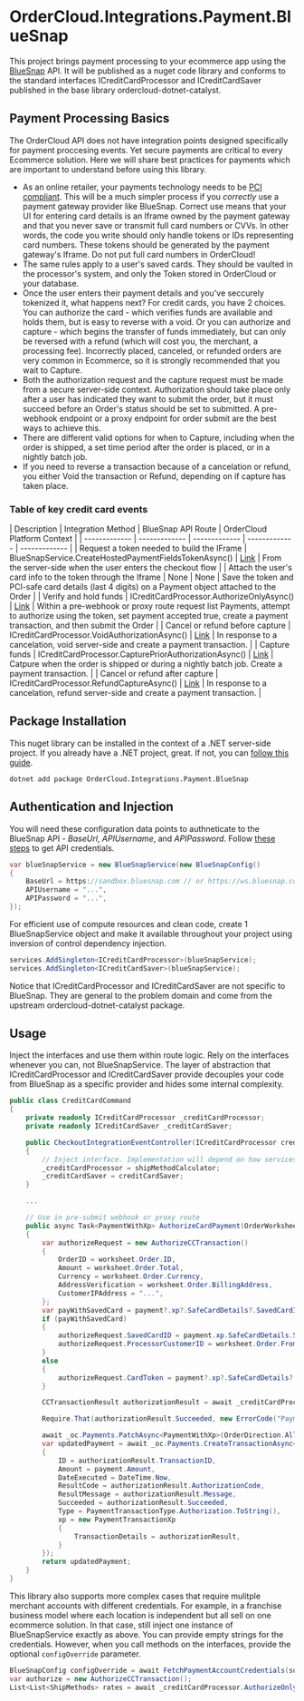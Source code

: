 ﻿# OrderCloud.Integrations.Payment.BlueSnap

This project brings payment processing to your ecommerce app using the [BlueSnap](https://developers.bluesnap.com/v8976-JSON/docs) API. It will be published as a nuget code library and conforms to the standard interfaces ICreditCardProcessor and ICreditCardSaver published in the base library ordercloud-dotnet-catalyst.

## Payment Processing Basics

The OrderCloud API does not have integration points designed specifically for payment proccesing events. Yet secure payments are critical to every Ecommerce solution. Here we will share best practices for payments which are important to understand before using this library. 

- As an online retailer, your payments technology needs to be [PCI compliant](https://www.pcicomplianceguide.org/faq/#1). This will be a much simpler process if you *correctly* use a payment gateway provider like BlueSnap. Correct use means that your UI for entering card details is an Iframe owned by the payment gateway and that you never save or transmit full card numbers or CVVs. In other words, the code you write should only handle tokens or IDs representing card numbers. These tokens should be generated by the payment gateway's Iframe. Do not put full card numbers in OrderCloud!   
- The same rules apply to a user's saved cards. They should be vaulted in the processor's system, and only the Token stored in OrderCloud or your database.
- Once the user enters their payment details and you've seccurely tokenized it, what happens next? For credit cards, you have 2 choices. You can authorize the card - which verifies funds are available and holds them, but is easy to reverse with a void. Or you can authorize and capture - which begins the transfer of funds immediately, but can only be reversed with a refund (which will cost you, the merchant, a processing fee). Incorrectly placed, canceled, or refunded orders are very common in Ecommerce, so it is strongly recommended that you wait to Capture.   
- Both the authorization request and the capture request must be made from a secure server-side context. Authorization should take place only after a user has indicated they want to submit the order, but it must succeed before an Order's status should be set to submitted. A pre-webhook endpoint or a proxy endpoint for order submit are the best ways to achieve this.     
- There are different valid options for when to Capture, including when the order is shipped, a set time period after the order is placed, or in a nightly batch job.
- If you need to reverse a transaction because of a cancelation or refund, you either Void the transaction or Refund, depending on if capture has taken place. 

### Table of key credit card events

| Description | Integration Method | BlueSnap API Route | OrderCloud Platform Context |
| ------------- | ------------- | ------------- | ------------- | ------------- |
| Request a token needed to build the IFrame | BlueSnapService.CreateHostedPaymentFieldsTokenAsync() | [Link](https://developers.bluesnap.com/v8976-Tools/docs/create-hosted-payment-fields-token) | From the server-side when the user enters the checkout flow |
| Attach the user's card info to the token through the Iframe | None | None | Save the token and PCI-safe card details (last 4 digits) on a Payment object attached to the Order |
| Verify and hold funds | ICreditCardProcessor.AuthorizeOnlyAsync() | [Link](https://developers.bluesnap.com/v8976-JSON/docs/auth-only) | Within a pre-webhook or proxy route request list Payments, attempt to authorize using the token, set payment accepted true, create a payment transaction, and then submit the Order |
| Cancel or refund before capture | ICreditCardProcessor.VoidAuthorizationAsync() | [Link](https://developers.bluesnap.com/v8976-JSON/docs/auth-reversal) | In response to a cancelation, void server-side and create a payment transaction. |
| Capture funds | ICreditCardProcessor.CapturePriorAuthorizationAsync() | [Link](https://developers.bluesnap.com/v8976-JSON/docs/capture) | Catpure when the order is shipped or during a nightly batch job. Create a payment transaction. |
| Cancel or refund after capture | ICreditCardProcessor.RefundCaptureAsync() | [Link](https://developers.bluesnap.com/v8976-JSON/docs/refund) | In response to a cancelation, refund server-side and create a payment transaction. |

## Package Installation 

This nuget library can be installed in the context of a .NET server-side project. If you already have a .NET project, great. If not, you can [follow this guide](https://ordercloud.io/knowledge-base/start-dotnet-middleware-from-scratch).

```dotnet add package OrderCloud.Integrations.Payment.BlueSnap```

## Authentication and Injection

You will need these configuration data points to authneticate to the BlueSnap API - *BaseUrl*, *APIUsername*, and *APIPassword*. Follow [these steps](https://developers.bluesnap.com/docs/api-credentials) to get API credentials. 

```c#
var blueSnapService = new BlueSnapService(new BlueSnapConfig()
{
	BaseUrl = https://sandbox.bluesnap.com // or https://ws.bluesnap.com
	APIUsername = "...",
	APIPassword = "...",
});
```

For efficient use of compute resources and clean code, create 1 BlueSnapService object and make it available throughout your project using inversion of control dependency injection. 

```c#
services.AddSingleton<ICreditCardProcessor>(blueSnapService);
services.AddSingleton<ICreditCardSaver>(blueSnapService);
```

Notice that ICreditCardProcessor and ICreditCardSaver are not specific to BlueSnap. They are general to the problem domain and come from the upstream ordercloud-dotnet-catalyst package. 

## Usage 

Inject the interfaces and use them within route logic. Rely on the interfaces whenever you can, not BlueSnapService. The layer of abstraction that ICreditCardProcessor and ICreditCardSaver provide decouples your code from BlueSnap as a specific provider and hides some internal complexity.

```c#
public class CreditCardCommand 
{
	private readonly ICreditCardProcessor _creditCardProcessor;
	private readonly ICreditCardSaver _creditCardSaver;

	public CheckoutIntegrationEventController(ICreditCardProcessor creditCardProcessor, ICreditCardSaver creditCardSaver)
	{
		// Inject interface. Implementation will depend on how services were registered, BlueSnapService in this case.
		_creditCardProcessor = shipMethodCalculator; 
		_creditCardSaver = creditCardSaver;
	}

	...

	// Use in pre-submit webhook or proxy route
	public async Task<PaymentWithXp> AuthorizeCardPayment(OrderWorksheetWithXp worksheet, PaymentWithXp payment)
	{
		var authorizeRequest = new AuthorizeCCTransaction()
		{
			OrderID = worksheet.Order.ID,
			Amount = worksheet.Order.Total,
			Currency = worksheet.Order.Currency,
			AddressVerification = worksheet.Order.BillingAddress,
			CustomerIPAddress = "...",
		};
		var payWithSavedCard = payment?.xp?.SafeCardDetails?.SavedCardID != null;
		if (payWithSavedCard)
		{
			authorizeRequest.SavedCardID = payment.xp.SafeCardDetails.SavedCardID;
			authorizeRequest.ProcessorCustomerID = worksheet.Order.FromUser.xp.PaymentProcessorCustomerID;
		}
		else
		{
			authorizeRequest.CardToken = payment?.xp?.SafeCardDetails?.Token;
		}

		CCTransactionResult authorizationResult = await _creditCardProcessor.AuthorizeOnlyAsync(authorizeRequest);

		Require.That(authorizationResult.Succeeded, new ErrorCode("Payment.AuthorizeDidNotSucceed", authorizationResult.Message), authorizationResult);

		await _oc.Payments.PatchAsync<PaymentWithXp>(OrderDirection.All, worksheet.Order.ID, payment.ID, new PartialPayment { Accepted = true, Amount = authorizeRequest.Amount });
		var updatedPayment = await _oc.Payments.CreateTransactionAsync<PaymentWithXp>(OrderDirection.All, worksheet.Order.ID, payment.ID, new PaymentTransactionWithXp()
		{
			ID = authorizationResult.TransactionID,
			Amount = payment.Amount,
			DateExecuted = DateTime.Now,
			ResultCode = authorizationResult.AuthorizationCode,
			ResultMessage = authorizationResult.Message,
			Succeeded = authorizationResult.Succeeded,
			Type = PaymentTransactionType.Authorization.ToString(),
			xp = new PaymentTransactionXp
			{
				TransactionDetails = authorizationResult,
			}
		});
		return updatedPayment;
	}
}
```

This library also supports more complex cases that require mulitple merchant accounts with different credentials. For example, in a franchise business model where each location is independent but all sell on one ecommerce solution. In that case, still inject one instance of BlueSnapService exactly as above. You can provide empty strings for the credentials. However, when you call methods on the interfaces, provide the optional `configOverride` parameter. 

```c#
BlueSnapConfig configOverride = await FetchPaymentAccountCredentials(supplierID)
var authorize = new AuthorizeCCTransaction();
List<List<ShipMethods> rates = await _creditCardProcessor.AuthorizeOnlyAsynct(authorize, configOverride);
```
